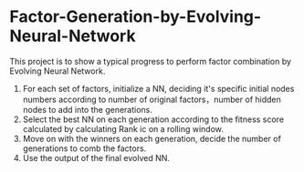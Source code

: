 # Factor-Generation-by-Evolving-Neural-Network

This project is to show a typical progress to perform factor combination by Evolving Neural Network. 
1. For each set of factors, initialize a NN, deciding it's specific initial nodes numbers according to number of original factors，number of hidden nodes to add into the generations. 
2. Select the best NN on each generation according to the fitness score calculated by calculating Rank ic on a rolling window. 
3. Move on with the winners on each generation, decide the number of generations to comb the factors. 
4. Use the output of the final evolved NN. 
